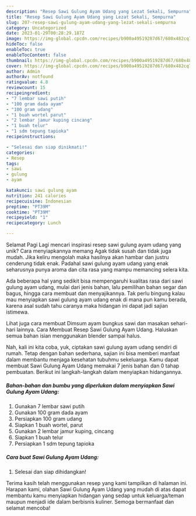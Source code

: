 ```yaml
---
description: "Resep Sawi Gulung Ayam Udang yang Lezat Sekali, Sempurna"
title: "Resep Sawi Gulung Ayam Udang yang Lezat Sekali, Sempurna"
slug: 207-resep-sawi-gulung-ayam-udang-yang-lezat-sekali-sempurna
category: Uncategorized
date: 2023-01-29T00:28:29.187Z
image: https://img-global.cpcdn.com/recipes/b900a49519287d67/680x482cq70/sawi-gulung-ayam-udang-foto-resep-utama.jpg
hideToc: false
enableToc: true
enableTocContent: false
thumbnail: https://img-global.cpcdn.com/recipes/b900a49519287d67/680x482cq70/sawi-gulung-ayam-udang-foto-resep-utama.jpg
cover: https://img-global.cpcdn.com/recipes/b900a49519287d67/680x482cq70/sawi-gulung-ayam-udang-foto-resep-utama.jpg
author: Admin
authorAv: notfound
ratingvalue: 4.8
reviewcount: 15
recipeingredient:
- "7 lembar sawi putih"
- "100 gram dada ayam"
- "100 gram udang"
- "1 buah wortel parut"
- "2 lembar jamur kuping cincang"
- "1 buah telur"
- "1 sdm tepung tapioka"
recipeinstructions:

- "Selesai dan siap dinikmati!"
categories:
- Resep
tags:
- sawi
- gulung
- ayam

katakunci: sawi gulung ayam 
nutrition: 241 calories
recipecuisine: Indonesian
preptime: "PT39M"
cooktime: "PT39M"
recipeyield: "1"
recipecategory: Lunch

---
```



Selamat Pagi Lagi mencari inspirasi resep sawi gulung ayam udang yang unik? Cara menyiapkannya memang Agak tidak susah dan tidak juga mudah. Jika keliru mengolah maka hasilnya akan hambar dan justru cenderung tidak enak. Padahal sawi gulung ayam udang yang enak seharusnya punya aroma dan cita rasa yang mampu memancing selera kita.


Ada beberapa hal yang sedikit bisa mempengaruhi kualitas rasa dari sawi gulung ayam udang, mulai dari jenis bahan, lalu pemilihan bahan segar dan bagus, hingga cara membuat dan menyajikannya. Tak perlu bingung kalau mau menyiapkan sawi gulung ayam udang enak di mana pun kamu berada, karena asal sudah tahu caranya maka hidangan ini dapat jadi sajian istimewa.

Lihat juga cara membuat Dimsum ayam bungkus sawi dan masakan sehari-hari lainnya. Cara Membuat Resep Sawi Gulung Ayam Udang. Haluskan semua bahan isian menggunakan blender sampai halus.


Nah, kali ini kita coba, yuk, ciptakan sawi gulung ayam udang sendiri di rumah. Tetap dengan bahan sederhana, sajian ini bisa memberi manfaat dalam membantu menjaga kesehatan tubuhmu sekeluarga. Kamu dapat membuat Sawi Gulung Ayam Udang memakai 7 jenis bahan dan 0 tahap pembuatan. Berikut ini langkah-langkah dalam menyiapkan hidangannya.

<!--inarticleads1-->

##### Bahan-bahan dan bumbu yang diperlukan dalam menyiapkan Sawi Gulung Ayam Udang:

1. Gunakan 7 lembar sawi putih
1. Gunakan 100 gram dada ayam
1. Persiapkan 100 gram udang
1. Siapkan 1 buah wortel, parut
1. Gunakan 2 lembar jamur kuping, cincang
1. Siapkan 1 buah telur
1. Persiapkan 1 sdm tepung tapioka




<!--inarticleads2-->

##### Cara buat Sawi Gulung Ayam Udang:


1. Selesai dan siap dihidangkan!



Terima kasih telah menggunakan resep yang kami tampilkan di halaman ini. Harapan kami, olahan Sawi Gulung Ayam Udang yang mudah di atas dapat membantu kamu menyiapkan hidangan yang sedap untuk keluarga/teman maupun menjadi ide dalam berbisnis kuliner. Semoga bermanfaat dan selamat mencoba!
